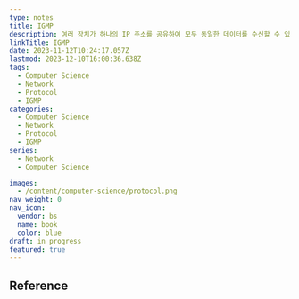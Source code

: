 ```yaml
---
type: notes
title: IGMP
description: 여러 장치가 하나의 IP 주소를 공유하여 모두 동일한 데이터를 수신할 수 있도록 하는 네트워크 계층 프로토콜
linkTitle: IGMP
date: 2023-11-12T10:24:17.057Z
lastmod: 2023-12-10T16:00:36.638Z
tags:
  - Computer Science
  - Network
  - Protocol
  - IGMP
categories:
  - Computer Science
  - Network
  - Protocol
  - IGMP
series:
  - Network
  - Computer Science

images:
  - /content/computer-science/protocol.png
nav_weight: 0
nav_icon:
  vendor: bs
  name: book
  color: blue
draft: in progress
featured: true
---
```


## Reference
